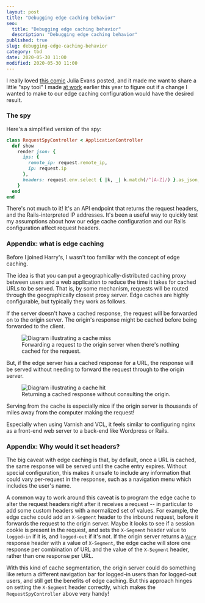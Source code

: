 ```yaml
---
layout: post
title: "Debugging edge caching behavior"
seo:
  title: "Debugging edge caching behavior"
  description: "Debugging edge caching behavior"
published: true
slug: debugging-edge-caching-behavior
category: tbd
date: 2020-05-30 11:00
modified: 2020-05-30 11:00
---
```


I really loved [this comic][comic] Julia Evans posted, and it made me want to share a little "spy tool" I made [at work][harrys] earlier this year to figure out if a change I wanted to make to our edge caching configuration would have the desired result.

### The spy

Here's a simplified version of the spy:

```ruby
class RequestSpyController < ApplicationController
  def show
    render json: {
      ips: {
        remote_ip: request.remote_ip,
        ip: request.ip
      },
      headers: request.env.select { |k, _| k.match(/^[A-Z]/) }.as_json,
    }
  end
end
```

There's not much to it!
It's an API endpoint that returns the request headers, and the Rails-interpreted IP addresses.
It's been a useful way to quickly test my assumptions about how our edge cache configuration and our Rails configuration affect request headers.

### Appendix: what is edge caching

Before I joined Harry's, I wasn't too familiar with the concept of edge caching.

The idea is that you can put a geographically-distributed caching proxy between users and a web application to reduce the time it takes for cached URLs to be served.
That is, by some mechanism, requests will be routed through the geographically closest proxy server.
Edge caches are highly configurable, but typically they work as follows.

If the server doesn't have a cached response, the request will be forwarded on to the origin server.
The origin's response might be cached before being forwarded to the client.

<figure class="full-width">
  <img src="{{ site.url }}{% asset_path edge-cache-miss.png %}" alt="Diagram illustrating a cache miss">
  <figcaption>Forwarding a request to the origin server when there's nothing cached for the request.</figcaption>
</figure>

But, if the edge server has a cached response for a URL, the response will be served without needing to forward the request through to the origin server.

<figure class="full-width">
  <img src="{{ site.url }}{% asset_path edge-cache-hit.png %}" alt="Diagram illustrating a cache hit">
  <figcaption>Returning a cached response without consulting the origin.</figcaption>
</figure>

Serving from the cache is especially nice if the origin server is thousands of miles away from the computer making the request!

Especially when using Varnish and VCL, it feels similar to configuring nginx as a front-end web server to a back-end like Wordpress or Rails.

### Appendix: Why would it set headers?

The big caveat with edge caching is that, by default, once a URL is cached, the same response will be served until the cache entry expires.
Without special configuration, this makes it unsafe to include any information that could vary per-request in the response, such as a navigation menu which includes the user's name.

A common way to work around this caveat is to program the edge cache to alter the request headers right after it receives a request -- in particular to add some custom headers with a normalized set of values.
For example, the edge cache could add an `X-Segment` header to the inbound request, before it forwards the request to the origin server.
Maybe it looks to see if a session cookie is present in the request, and sets the `X-Segment` header value to `logged-in` if it is, and `logged-out` if it's not.
If the origin server returns a [`Vary`][vary] response header with a value of `X-Segment`, the edge cache will store one response per combination of URL and the value of the `X-Segment` header, rather than one response per URL.

With this kind of cache segmentation, the origin server could do something like return a different navigation bar for logged-in users than for logged-out users, and still get the benefits of edge caching.
But this approach hinges on setting the `X-Segment` header correctly, which makes the `RequestSpyController` above very handy!

[comic]: https://twitter.com/b0rk/status/1265360282513281025
[harrys]: https://www.harrys.com
[vcl]: https://varnish-cache.org/docs/6.4/users-guide/vcl.html
[vary]: https://www.fastly.com/blog/best-practices-using-vary-header
